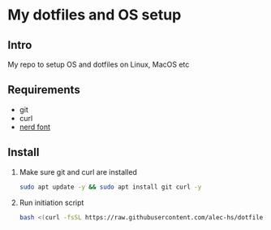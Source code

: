 # My dotfiles and OS setup

## Intro

My repo to setup OS and dotfiles on Linux, MacOS etc

## Requirements

- git
- curl
- [nerd font](https://github.com/ryanoasis/nerd-fonts/tree/master/patched-fonts/FiraMono)

## Install

1. Make sure git and curl are installed

    ```bash
    sudo apt update -y && sudo apt install git curl -y
    ```

2. Run initiation script

    ```bash
    bash <(curl -fsSL https://raw.githubusercontent.com/alec-hs/dotfiles/main/run-once.sh)
    ```
